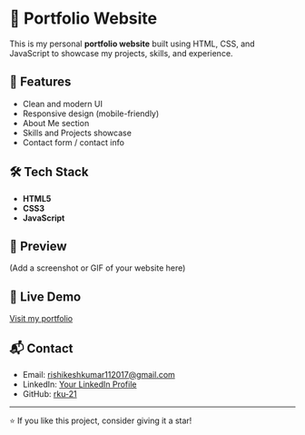 # 🌟 Portfolio Website

This is my personal **portfolio website** built using HTML, CSS, and JavaScript to showcase my projects, skills, and experience.  

## 🚀 Features
- Clean and modern UI  
- Responsive design (mobile-friendly)  
- About Me section  
- Skills and Projects showcase  
- Contact form / contact info  

## 🛠️ Tech Stack
- **HTML5**  
- **CSS3**  
- **JavaScript**  

## 📸 Preview
(Add a screenshot or GIF of your website here)

## 🔗 Live Demo
[Visit my portfolio](https://rku-21.github.io/portfolio-Website/)  

## 📬 Contact
- Email: rishikeshkumar112017@gmail.com  
- LinkedIn: [Your LinkedIn Profile](https://linkedin.com/in/yourusername)  
- GitHub: [rku-21](https://github.com/rku-21)  

---

⭐ If you like this project, consider giving it a star!
